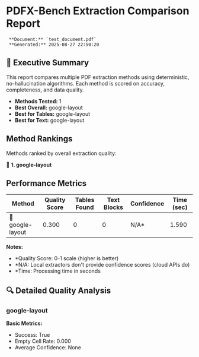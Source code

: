 # PDFX-Bench Extraction Comparison Report

     **Document:** `test_document.pdf`
     **Generated:** 2025-08-27 22:50:20

## 🎯 Executive Summary

This report compares multiple PDF extraction methods using deterministic, no-hallucination algorithms. Each method is scored on accuracy, completeness, and data quality.

- **Methods Tested:** 1
- **Best Overall:** google-layout
- **Best for Tables:** google-layout
- **Best for Text:** google-layout

##  Method Rankings

Methods ranked by overall extraction quality:

🥇 **1. google-layout**

##  Performance Metrics

| Method | Quality Score | Tables Found | Text Blocks | Confidence | Time (sec) |
|--------|---------------|--------------|-------------|------------|------------|
| 🔴 google-layout | 0.300 | 0 | 0 | N/A* | 1.590 |

**Notes:**
- *Quality Score: 0-1 scale (higher is better)
- *N/A: Local extractors don't provide confidence scores (cloud APIs do)
- *Time: Processing time in seconds

## 🔍 Detailed Quality Analysis

### google-layout

**Basic Metrics:**
- Success: True
- Empty Cell Rate: 0.000
- Average Confidence: None

